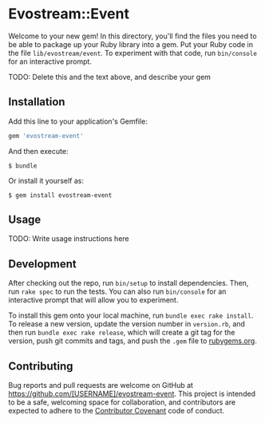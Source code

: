 # Evostream::Event

Welcome to your new gem! In this directory, you'll find the files you need to be able to package up your Ruby library into a gem. Put your Ruby code in the file `lib/evostream/event`. To experiment with that code, run `bin/console` for an interactive prompt.

TODO: Delete this and the text above, and describe your gem

## Installation

Add this line to your application's Gemfile:

```ruby
gem 'evostream-event'
```

And then execute:

    $ bundle

Or install it yourself as:

    $ gem install evostream-event

## Usage

TODO: Write usage instructions here

## Development

After checking out the repo, run `bin/setup` to install dependencies. Then, run `rake spec` to run the tests. You can also run `bin/console` for an interactive prompt that will allow you to experiment.

To install this gem onto your local machine, run `bundle exec rake install`. To release a new version, update the version number in `version.rb`, and then run `bundle exec rake release`, which will create a git tag for the version, push git commits and tags, and push the `.gem` file to [rubygems.org](https://rubygems.org).

## Contributing

Bug reports and pull requests are welcome on GitHub at https://github.com/[USERNAME]/evostream-event. This project is intended to be a safe, welcoming space for collaboration, and contributors are expected to adhere to the [Contributor Covenant](http://contributor-covenant.org) code of conduct.

